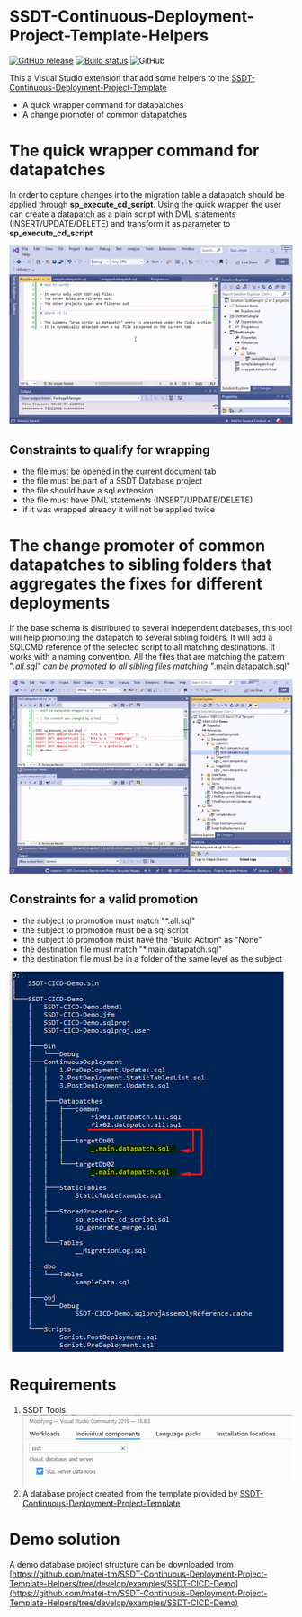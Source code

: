 # SSDT-Continuous-Deployment-Project-Template-Helpers

[![GitHub release](https://img.shields.io/github/release-pre/matei-tm/SSDT-Continuous-Deployment-Project-Template-Helpers.svg)](https://github.com/matei-tm/SSDT-Continuous-Deployment-Project-Template-Helpers/releases/)
[![Build status](https://ci.appveyor.com/api/projects/status/69dmplbwcjswi7gs/branch/main?svg=true)](https://ci.appveyor.com/project/matei-tm/ssdt-continuous-deployment-project-template-helper/branch/main)
![GitHub](https://img.shields.io/github/license/matei-tm/SSDT-Continuous-Deployment-Project-Template-Helpers)


This a Visual Studio extension that add some helpers to the [SSDT-Continuous-Deployment-Project-Template](https://github.com/RadoslavGatev/SSDT-Continuous-Deployment-Project-Template)

- A quick wrapper command for datapatches
- A change promoter of common datapatches

# The quick wrapper command for datapatches

In order to capture changes into the migration table a datapatch should be applied through **sp_execute_cd_script**. Using the quick wrapper the user can create a datapatch as a plain script with DML statements (INSERT/UPDATE/DELETE) and transform it as parameter to **sp_execute_cd_script**

![datapatch-wrapper](docs/media/datapatchwrapper-howto.gif)

## Constraints to qualify for wrapping

- the file must be opened in the current document tab
- the file must be part of a SSDT Database project
- the file should have a sql extension
- the file must have DML statements (INSERT/UPDATE/DELETE)
- if it was wrapped already it will not be applied twice

# The change promoter of common datapatches to sibling folders that aggregates the fixes for different deployments

If the base schema is distributed to several independent databases, this tool will help promoting the datapatch to several sibling folders. It will add a SQLCMD reference of the selected script to all matching destinations.
It works with a naming convention. All the files that are matching the pattern "*.all.sql" can be promoted to all sibling files matching "*.main.datapatch.sql"

![changepromoter-howto](docs/media/changepromoter-howto.gif)

## Constraints for a valid promotion

- the subject to promotion must match "*.all.sql"
- the subject to promotion must be a sql script
- the subject to promotion must have the "Build Action" as "None"
- the destination file must match "*.main.datapatch.sql"
- the destination file must be in a folder of the same level as the subject

![changepromo-hier](docs/media/changepromo-hier.png)

# Requirements

1. SSDT Tools 
![ssdt-installed](docs/media/ssdt-installed.png)
2. A database project created from the template provided by [SSDT-Continuous-Deployment-Project-Template](https://marketplace.visualstudio.com/items?itemName=SolvSoftware.SSDT-Continuous-Deployment-Project-Template)

# Demo solution

A demo database project structure can be downloaded from [https://github.com/matei-tm/SSDT-Continuous-Deployment-Project-Template-Helpers/tree/develop/examples/SSDT-CICD-Demo](https://github.com/matei-tm/SSDT-Continuous-Deployment-Project-Template-Helpers/tree/develop/examples/SSDT-CICD-Demo) 